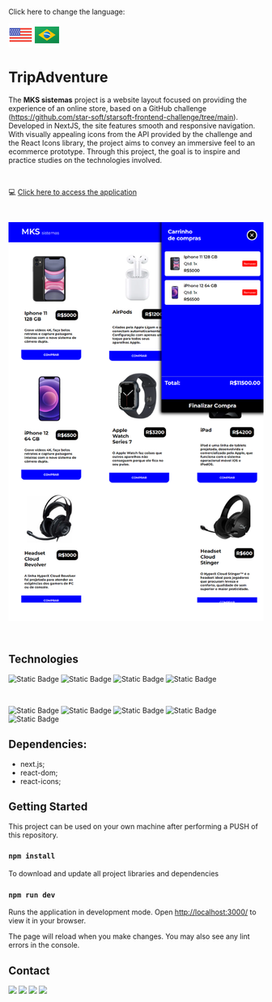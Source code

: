 Click here to change the language:

[![flag-eua](./src/img/Doc/eua.png)](./README.md) [![flag-brasil](./src/img/Doc/brasil.png)](./README-pt-br.md)

# TripAdventure

The **MKS sistemas** project is a website layout focused on providing the experience of an online store, based on a GitHub challenge (https://github.com/star-soft/starsoft-frontend-challenge/tree/main). Developed in NextJS, the site features smooth and responsive navigation. With visually appealing icons from the API provided by the challenge and the React Icons library, the project aims to convey an immersive feel to an ecommerce prototype. Through this project, the goal is to inspire and practice studies on the technologies involved.

<br>

:computer: [Click here to access the application](https://trip-adventure.vercel.app/)

<br>

![MKS-sistemas](./src/img/Doc/mks-sistemas.png)

<br>

## Technologies

![Static Badge](https://img.shields.io/badge/React-242424?style=for-the-badge&logo=react&logoColor=00d9ff&labelColor=242424)
![Static Badge](https://img.shields.io/badge/JavaScript-242424?style=for-the-badge&logo=javascript&logoColor=ffff00&labelColor=242424)
![Static Badge](https://img.shields.io/badge/HTML5-ec6231?style=for-the-badge&logo=html5&logoColor=fff&labelColor=ec6231)
![Static Badge](https://img.shields.io/badge/CSS-007acc?style=for-the-badge&logo=css3&logoColor=fff&labelColor=007acc)

<br>

![Static Badge](https://img.shields.io/badge/npm-FF0000?style=for-the-badge&logo=npm&logoColor=fff&labelColor=FF0000)
![Static Badge](https://img.shields.io/badge/vscode-007acc?style=for-the-badge&logo=visualstudio&logoColor=fff&labelColor=007acc)
![Static Badge](https://img.shields.io/badge/github-242424?style=for-the-badge&logo=github&logoColor=fff&labelColor=242424)
![Static Badge](https://img.shields.io/badge/Git-ec6231?style=for-the-badge&logo=git&logoColor=fff&labelColor=ec6231)
![Static Badge](https://img.shields.io/badge/vercel-242424?style=for-the-badge&logo=vercel&logoColor=fff&labelColor=242424)

## Dependencies:

- next.js;
- react-dom;
- react-icons;

## Getting Started

This project can be used on your own machine after performing a PUSH of this repository.

### `npm install`

To download and update all project libraries and dependencies

### `npm run dev`

Runs the application in development mode.
Open [http://localhost:3000/](http://localhost:3000/) to view it in your browser.

The page will reload when you make changes.
You may also see any lint errors in the console.

## Contact

<div>
  <a href="https://portfolio-ten-lime-67.vercel.app/" target="_blank"><img src="https://img.shields.io/badge/portifolio-FF0000?style=for-the-badge&logo=unitednations&logoColor=white" target="_blank"></a>
  <a href="https://instagram.com/" target="_blank"><img src="https://img.shields.io/badge/-Instagram-%23E4405F?style=for-the-badge&logo=instagram&logoColor=white" target="_blank"></a> 
  <a href = "mailto:riccettodev@gmail.com"><img src="https://img.shields.io/badge/-Gmail-%23333?style=for-the-badge&logo=gmail&logoColor=white" target="_blank"></a>
  <a href="https://www.linkedin.com/in/eduardo-peixoto-riccetto-094a53a2/" target="_blank"><img src="https://img.shields.io/badge/-LinkedIn-%230077B5?style=for-the-badge&logo=linkedin&logoColor=white" target="_blank"></a> 
</div>
